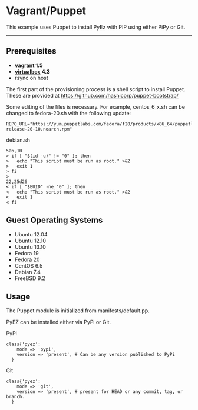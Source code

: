 Vagrant/Puppet
=======

This example uses Puppet to install PyEz with PIP using either PiPy or Git.

----------


Prerequisites
---------


- **[vagrant](http://www.vagrantup.com) 1.5**
- **[virtualbox](http://www.virtualbox.org) 4.3**
- rsync on host

The first part of the provisioning process is a shell script to install Puppet.  These are provided at https://github.com/hashicorp/puppet-bootstrap/

Some editing of the files is necessary.  For example, centos_6_x.sh can be changed to fedora-20.sh with the following update:
```
REPO_URL="https://yum.puppetlabs.com/fedora/f20/products/x86_64/puppetlabs-release-20-10.noarch.rpm"
```


debian.sh
```
5a6,10
> if [ "$(id -u)" != "0" ]; then
>   echo "This script must be run as root." >&2
>   exit 1
> fi
> 
22,25d26
< if [ "$EUID" -ne "0" ]; then
<   echo "This script must be run as root." >&2
<   exit 1
< fi
```

Guest Operating Systems
---------------
- Ubuntu 12.04
- Ubuntu 12.10
- Ubuntu 13.10
- Fedora 19
- Fedora 20
- CentOS 6.5
- Debian 7.4
- FreeBSD 9.2


Usage
---------------
The Puppet module is initialized from manifests/default.pp.

PyEZ can be installed either via PyPi or Git.

PyPi
```
class{'pyez':
    mode => 'pypi',
	version => 'present', # Can be any version published to PyPi
  }
```

Git
```
class{'pyez':
    mode => 'git',
	version => 'present', # present for HEAD or any commit, tag, or branch.
  }
 ```
